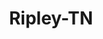 ---
title: Ripley-TN
slug: ripley-tn
f_state:
- cms/state/tennessee.md
f_locations:
- cms/payday-loan/1st-choice-finance-company-65.md
- cms/payday-loan/advance-check-cashing-3264.md
- cms/payday-loan/cash-advance-6460.md
- cms/payday-loan/cash-advance-6469.md
- cms/payday-loan/cash-express-7283.md
- cms/payday-loan/curbstown-llc-15579.md
- cms/payday-loan/defered-presentment-svcs-llc-15728.md
- cms/payday-loan/family-check-advance-17479.md
- cms/payday-loan/fast-money-17878.md
- cms/payday-loan/fast-money-17879.md
- cms/payday-loan/k-c-cash-19920.md
- cms/payday-loan/m-m-cash-go-20578.md
- cms/payday-loan/m-m-cash-go-inc-20579.md
- cms/payday-loan/quick-cash-inc-25143.md
- cms/payday-loan/rent-a-center-25914.md
- cms/payday-loan/tennessee-check-advance-27195.md
- cms/payday-loan/tennessee-check-advance-27202.md
updated-on: '2024-05-30T13:41:28.615Z'
created-on: '2024-05-30T13:41:28.615Z'
published-on: '2024-05-30T13:54:32.469Z'
f_city: Ripley
layout: '[city].html'
tags: city
---